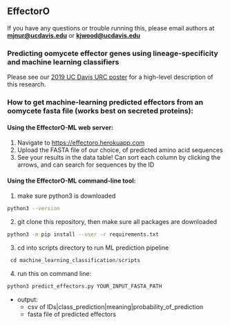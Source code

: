 ## EffectorO

If you have any questions or trouble running this, please email authors at **mjnur@ucdavis.edu** or **kjwood@ucdavis.edu**

### Predicting oomycete effector genes using lineage-specificity and machine learning classifiers

Please see our [2019 UC Davis URC poster](https://drive.google.com/file/d/1n7ccBZi6c5K6h600u0lF9xnMRiMtKWVa/view?usp=sharing) for a high-level description of this research.


### How to get machine-learning predicted effectors from an oomycete fasta file (works best on secreted proteins):

#### Using the EffectorO-ML web server:
1) Navigate to https://effectoro.herokuapp.com
2) Upload the FASTA file of our choice, of predicted amino acid sequences
3) See your results in the data table! Can sort each column by clicking the arrows, and can search for sequences by the ID

#### Using the EffectorO-ML command-line tool:

1) make sure python3 is downloaded
  ```bash
  python3 --version
  ```
2) git clone this repository, then make sure all packages are downloaded
  ```bash
  python3 -m pip install --user -r requirements.txt
  ```
3) cd into scripts directory to run ML prediction pipeline
  ```python
   cd machine_learning_classification/scripts
  ```
4) run this on command line:

```python
python3 predict_effectors.py YOUR_INPUT_FASTA_PATH
```

- output:
  - csv of IDs|class_prediction|meaning|probability_of_prediction
  - fasta file of predicted effectors

